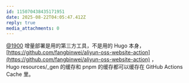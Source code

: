 ```yaml
---
id: 115070438435171951
date: 2025-08-22T04:05:47.412Z
reply: true
media_attachments: 0
---
```


[@1900](https://social.1900.live/@1900) 增量部署是用的第三方工具，不是用的 Hugo 本身，[https://github.com/fangbinwei/aliyun-oss-website-action](https://github.com/fangbinwei/aliyun-oss-website-action) ，  
Hugo resources/_gen 的缓存和 pnpm 的缓存都可以缓存在 GitHub Actions Cache 里。

